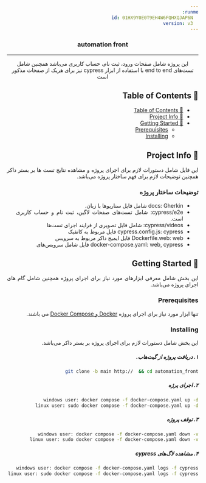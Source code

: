 ```yaml
---
runme:
  id: 01HX9Y0E0T9EH4W6FQHXQJAP6N
  version: v3
---
```


<style>
    * {
        direction: rtl;
        align: justify;
    }
</style>
<h3 align="center">automation front</h3>

---

<p align="center" dir="auto" align="right"> 
    این پروژه شامل صفحات ورود، ثبت نام، حساب کاربری می‌باشد همچنین شامل تست‌های end to end با استفاده از ابزار cypress نیز برای هریک از صفحات مذکور است
    <br> 

</p>

## 📝 Table of Contents

- [📝 Table of Contents](#-table-of-contents)
- [🧐 Project Info](#-project-info)
- [🏁 Getting Started](#-getting-started)
  - [Prerequisites](#prerequisites)
  - [Installing](#installing)

##  🧐 Project Info

<div dir="auto" align="justify"> 
    این فایل شامل دستورات لازم برای اجرای پروژه و مشاهده نتایج تست ها بر بستر داکر همچنین توضیحات لازم برای فهم ساختار پروژه می‌باشد.
    <br> 
</div>

<h3 dir="auto" align="justify"> توضیحات ساختار پروژه </h3>
<div dir="auto" align="justify"> 

- docs: Gherkin شامل فایل سناریو‌ها با زبان.
- cypress/e2e:  شامل تست‌های صفحات لاگین، ثبت نام و حساب کاربری است.
- cypress/videos: شامل فایل تصویری از فرایند اجرای تست‌ها
- cypress.config.js: cypress فایل مربوط به کانفیک
- Dockerfile.web: web فایل ایمیج داکر مربوط به سرویس
- docker-compose.yaml: web, cypress فایل شامل سرویس‌های

</div>

## 🏁 Getting Started

<div dir="auto" align="justify"> 
این بخش شامل معرفی ابزار‌های مورد نیاز برای اجرای پروژه همچنین شامل گام های اجرای پروژه می‌باشد.
    <br> 
</div>

### Prerequisites

<div dir="auto" align="justify"> 
تنها ابزار مورد نیاز برای اجرای پروژه <a href="https://docs.docker.com/engine/install/">Docker و Docker Compose</a> می باشند.
    <br> 
</div>

### Installing

<div dir="auto" align="justify"> 
این بخش شامل دستورات لازم برای اجرای پروژه بر بستر داکر می‌باشد. 
</div>

<h5 dir="auto" align="justify">۱. دریافت پروژه از گیت‌هاب. </h5>

```sh {"id":"01HXA2QAG09ZX4C9SY0812ATD7"}
git clone -b main http://  && cd automation_front

```

<h5 dir="auto" align="justify">۲. اجرای پرژه </h5>

```sh {"id":"01HXA2QAG09ZX4C9SY0A7E2SJ3"}
windows user: docker compose -f docker-compose.yaml up -d 
linux user: sudo docker compose -f docker-compose.yaml up -d 
```

<h5 dir="auto" align="justify">۳. توقف پروژه </h5>

```sh {"id":"01HXA2QAG09ZX4C9SY0DR6A9XX"}
windows user: docker compose -f docker-compose.yaml down -v
linux user: sudo docker compose -f docker-compose.yaml down -v
```

<h5 dir="auto" align="justify">۴. مشاهده لاگ‌های cypress</h5>

```sh {"id":"01HXA2QAG09ZX4C9SY0FKA9V4B"}
windows user: docker compose -f docker-compose.yaml logs -f cypress
linux user: sudo docker compose -f docker-compose.yaml logs -f cypress
```
